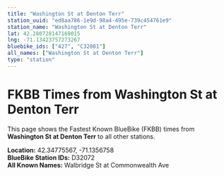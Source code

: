 ```yaml
---
title: "Washington St at Denton Terr"
station_uuid: "ed8aa786-1e9d-98a4-495e-739c454761e9"
station_name: "Washington St at Denton Terr"
lat: 42.280728147169015
lng: -71.13423757273267
bluebike_ids: ["427", "C32081"]
all_names: ["Washington St at Denton Terr"]
type: "station"
---
```


# FKBB Times from Washington St at Denton Terr

This page shows the Fastest Known BlueBike (FKBB) times from **Washington St at Denton Terr** to all other stations.

**Location:** 42.34775567, -71.1356758  
**BlueBike Station IDs:** D32072  
**All Known Names:** Walbridge St at Commonwealth Ave

